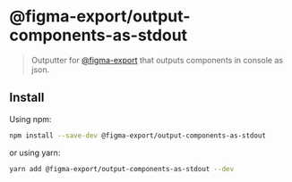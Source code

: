 # @figma-export/output-components-as-stdout

> Outputter for [@figma-export](https://github.com/marcomontalbano/figma-export) that outputs components in console as json.

## Install

Using npm:

```sh
npm install --save-dev @figma-export/output-components-as-stdout
```

or using yarn:

```sh
yarn add @figma-export/output-components-as-stdout --dev
```
